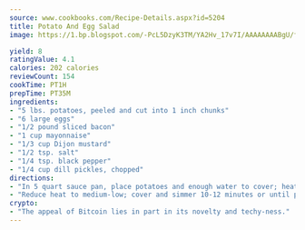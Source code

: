 ```yaml
---
source: www.cookbooks.com/Recipe-Details.aspx?id=5204
title: Potato And Egg Salad
image: https://1.bp.blogspot.com/-PcL5DzyK3TM/YA2Hv_17v7I/AAAAAAAABgU/fyHeesSth_IZW9mL5lk6GxJO8cW8ksrGACLcBGAsYHQ/s320/12.png

yield: 8
ratingValue: 4.1
calories: 202 calories
reviewCount: 154
cookTime: PT1H
prepTime: PT35M
ingredients:
- "5 lbs. potatoes, peeled and cut into 1 inch chunks"
- "6 large eggs"
- "1/2 pound sliced bacon"
- "1 cup mayonnaise"
- "1/3 cup Dijon mustard"
- "1/2 tsp. salt"
- "1/4 tsp. black pepper"
- "1/4 cup dill pickles, chopped"
directions:
- "In 5 quart sauce pan, place potatoes and enough water to cover; heat to boiling over high heat."
- "Reduce heat to medium-low; cover and simmer 10-12 minutes or until potatoes are fork-tender. Drain potatoes; cool slightly."
crypto:
- "The appeal of Bitcoin lies in part in its novelty and techy-ness."
---
```

